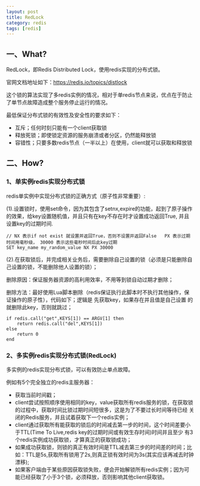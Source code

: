 ```yaml
---
layout: post
title: RedLock
category: redis
tags: [redis]
---
```


## 一、What?

RedLock，即Redis Distributed Lock，使用redis实现的分布式锁。

官网文档地址如下：https://redis.io/topics/distlock

这个锁的算法实现了多redis实例的情况，相对于单redis节点来说，优点在于防止了单节点故障造成整个服务停止运行的情况。

最低保证分布式锁的有效性及安全性的要求如下：
- 互斥；任何时刻只能有一个client获取锁
- 释放死锁；即使锁定资源的服务崩溃或者分区，仍然能释放锁
- 容错性；只要多数redis节点（一半以上）在使用，client就可以获取和释放锁


## 二、How?

### 1、单实例redis实现分布式锁

redis单实例中实现分布式锁的正确方式（原子性非常重要）:

(1).设置锁时，使用set命令，因为其包含了setnx,expire的功能，起到了原子操作的效果，给key设置随机值，并且只有在key不存在时才设置成功返回True,
并且设置key的过期时间.

```
// NX 表示if not exist 就设置并返回True，否则不设置并返回False   PX 表示过期时间用毫秒级， 30000 表示这些毫秒时间后此key过期
SET key_name my_random_value NX PX 30000
```
               
(2).在获取锁后，并完成相关业务后，需要删除自己设置的锁（必须是只能删除自己设置的锁，不能删除他人设置的锁）；

删除原因：保证服务器资源的高利用效率，不用等到锁自动过期才删除；

删除方法：最好使用Lua脚本删除（redis保证执行此脚本时不执行其他操作，保证操作的原子性），代码如下；逻辑是 先获取key，如果存在并且值是自己设置
的就删除此key，否则就跳过；

```
if redis.call("get",KEYS[1]) == ARGV[1] then
    return redis.call("del",KEYS[1])
else
    return 0
end
```

### 2、多实例redis实现分布式锁(RedLock)

多实例的redis实现分布式锁，可以有效防止单点故障。

例如有5个完全独立的redis主服务器：
- 获取当前时间戳；
- client尝试按照顺序使用相同的key，value获取所有redis服务的锁，在获取锁的过程中，获取时间比锁过期时间短很多，这是为了不要过长时间等待已经
关闭的Redis服务，并且试着获取下一个redis实例；
- client通过获取所有能获取的锁后的时间减去第一步的时间，这个时间差要小于TTL(Time To Live,redis key的过期时间或有效生存时间)时间并且至少
有3个redis实例成功获取锁，才算真正的获取锁成功；
- 如果成功获取锁，则锁的真正有效时间是TTL减去第三步的时间差的时间；比如：TTL是5s,获取所有锁用了2s,则真正锁有效时间为3s(其实应该再减去时钟漂移);
- 如果客户端由于某些原因获取锁失败，便会开始解锁所有redis实例；因为可能已经获取了小于3个锁，必须释放，否则影响其他client获取锁。




